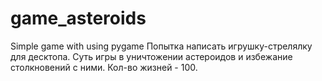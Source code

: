# game_asteroids
Simple game with using pygame
Попытка написать игрушку-стрелялку для десктопа. Суть игры в уничтожении астероидов и избежание столкновений с ними.
Кол-во жизней - 100.
